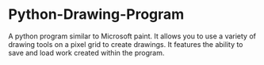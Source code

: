 # Python-Drawing-Program
A python program similar to Microsoft paint. It allows you to use a variety of drawing tools on a pixel grid to create drawings. It features the ability to save and load work created within the program.

